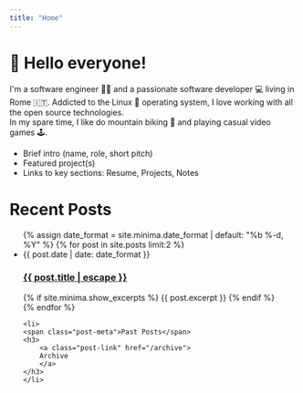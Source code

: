 ```yaml
---
title: "Home"
---
```


<h1>👋 Hello everyone!</h1>
 
I'm a software engineer 👨🏻 and a passionate software developer 💻 living in Rome 🇮🇹. Addicted to the Linux 🐧 operating system, I love working with all the open source technologies.  
In my spare time, I like do mountain biking 🚴 and playing casual video games 🕹️.


- Brief intro (name, role, short pitch)
- Featured project(s)
- Links to key sections: Resume, Projects, Notes


<h1>Recent Posts</h1>

<ul class="post-list">
    {% assign date_format = site.minima.date_format | default: "%b %-d, %Y" %}
    {% for post in site.posts limit:2 %}
    <li>
    <span class="post-meta">{{ post.date | date: date_format }}</span>
    <h3>
        <a class="post-link" href="{{ post.url | relative_url }}">
        {{ post.title | escape }}
        </a>
    </h3>
    {% if site.minima.show_excerpts %}
        {{ post.excerpt }}
    {% endif %}
    </li>
    {% endfor %}

    <li>
    <span class="post-meta">Past Posts</span>
    <h3>
        <a class="post-link" href="/archive">
        Archive
        </a>
    </h3>
    </li>
</ul>
